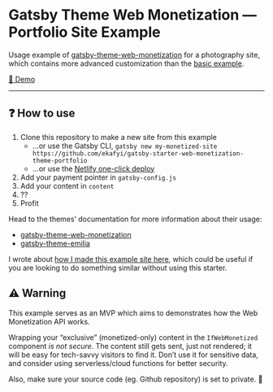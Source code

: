 # Gatsby Theme Web Monetization — Portfolio Site Example

Usage example of [gatsby-theme-web-monetization](https://github.com/ekafyi/gatsby-theme-web-monetization/) for a photography site, which contains more advanced customization than the [basic example](https://github.com/ekafyi/gatsby-theme-web-monetization/tree/master/example).

[🔗 Demo](http://gtwm-example-portfolio.netlify.app)

---

## ❓ How to use


1. Clone this repository to make a new site from this example
	* …or use the Gatsby CLI, `gatsby new my-monetized-site https://github.com/ekafyi/gatsby-starter-web-monetization-theme-portfolio`
	* …or use the [Netlify one-click deploy](https://app.netlify.com/start/deploy?repository=https://github.com/ekafyi/gatsby-starter-web-monetization-theme-portfolio)
2. Add your payment pointer in `gatsby-config.js`
3. Add your content in `content`
4. ??
5. Profit

Head to the themes’ documentation for more information about their usage:
- [gatsby-theme-web-monetization](https://github.com/ekafyi/gatsby-theme-web-monetization)
- [gatsby-theme-emilia](https://github.com/LekoArts/gatsby-themes/tree/master/themes/gatsby-theme-emilia)

I wrote about [how I made this example site here](https://gist.github.com/ekafyi/ab7b6b50518d78ffa0b657cb6300a4f9), which could be useful if you are looking to do something similar without using this starter.

## ⚠️ Warning

This example serves as an MVP which aims to demonstrates how the Web Monetization API works.

Wrapping your “exclusive” (monetized-only) content in the `IfWebMonetized` component _is not secure_. The content still gets sent, just not rendered; it will be easy for tech-savvy visitors to find it. Don’t use it for sensitive data, and consider using serverless/cloud functions for better security.

Also, make sure your source code (eg. Github repository) is set to private. 😬
